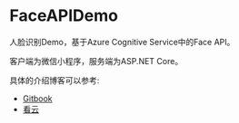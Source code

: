 # FaceAPIDemo

人脸识别Demo，基于Azure Cognitive Service中的Face API。

客户端为微信小程序，服务端为ASP.NET Core。

具体的介绍博客可以参考:
- [Gitbook](https://yiluomyt.gitbooks.io/blog/Demo/%E4%BA%BA%E8%84%B8%E8%AF%86%E5%88%AB.html)
- [看云](https://www.kancloud.cn/yiluomyt/blog/625853)
